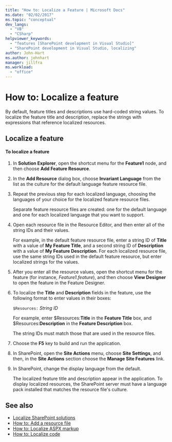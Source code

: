 ```yaml
---
title: "How to: Localize a Feature | Microsoft Docs"
ms.date: "02/02/2017"
ms.topic: "conceptual"
dev_langs:
  - "VB"
  - "CSharp"
helpviewer_keywords:
  - "features [SharePoint development in Visual Studio]"
  - "SharePoint development in Visual Studio, localizing"
author: John-Hart
ms.author: johnhart
manager: jillfra
ms.workload:
  - "office"
---
```

# How to: Localize a feature
  By default, feature titles and descriptions use hard-coded string values. To localize the feature title and description, replace the strings with expressions that reference localized resources.

## Localize a feature

#### To localize a feature

1.  In **Solution Explorer**, open the shortcut menu for the **Feature1** node, and then choose **Add Feature Resource**.

2.  In the **Add Resource** dialog box, choose **Invariant Language** from the list as the culture for the default language feature resource file.

3.  Repeat the previous step for each localized language, choosing the languages of your choice for the localized feature resource files.

     Separate feature resource files are created: one for the default language and one for each localized language that you want to support.

4.  Open each resource file in the Resource Editor, and then enter all of the string IDs and their values.

     For example, in the default feature resource file, enter a string ID of **Title** with a value of **My Feature Title**, and a second string ID of **Description** with a value of **My Feature Description**. For each localized resource file, use the same string IDs used in the default feature resource, but enter localized strings for the values.

5.  After you enter all the resource values, open the shortcut menu for the feature (for instance, *Feature1.feature*), and then choose **View Designer** to open the feature in the Feature Designer.

6.  To localize the **Title** and **Description** fields in the feature, use the following format to enter values in their boxes:

     `$Resources:` *String ID*

     For example, enter $Resources:**Title** in the **Feature Title** box, and $Resources:**Description** in the **Feature Description** box.

     The string IDs must match those that are used in the resource files.

7.  Choose the **F5** key to build and run the application.

8.  In SharePoint, open the **Site Actions** menu, choose **Site Settings**, and then, in the **Site Actions** section choose the **Manage Site Features** link.

9. In SharePoint, change the display language from the default.

     The localized feature title and description appear in the application. To display localized resources, the SharePoint server must have a language pack installed that matches the resource file's culture.

## See also
- [Localize SharePoint solutions](../sharepoint/localizing-sharepoint-solutions.md)
- [How to: Add a resource file](../sharepoint/how-to-add-a-resource-file.md)
- [How to: Localize ASPX markup](../sharepoint/how-to-localize-aspx-markup.md)
- [How to: Localize code](../sharepoint/how-to-localize-code.md)
